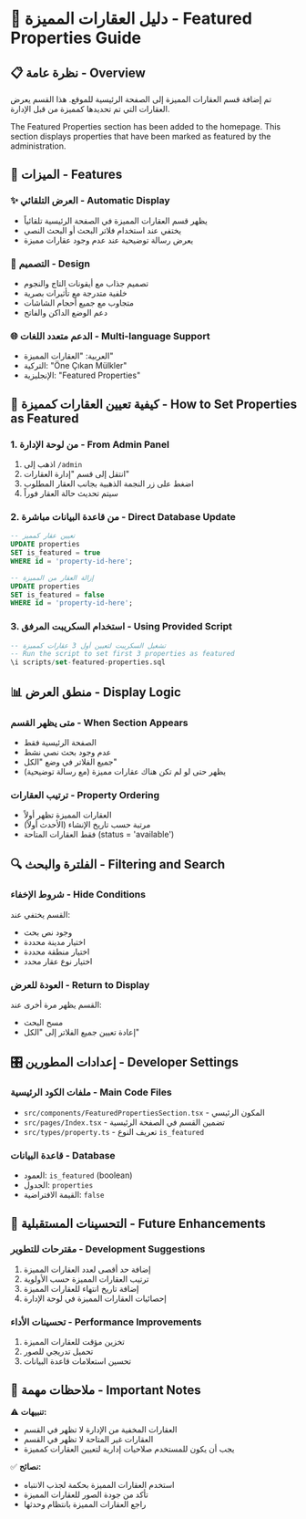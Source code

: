 # 🌟 دليل العقارات المميزة - Featured Properties Guide

## 📋 نظرة عامة - Overview

تم إضافة قسم العقارات المميزة إلى الصفحة الرئيسية للموقع. هذا القسم يعرض العقارات التي تم تحديدها كمميزة من قبل الإدارة.

The Featured Properties section has been added to the homepage. This section displays properties that have been marked as featured by the administration.

## 🎯 الميزات - Features

### ✨ العرض التلقائي - Automatic Display
- يظهر قسم العقارات المميزة في الصفحة الرئيسية تلقائياً
- يختفي عند استخدام فلاتر البحث أو البحث النصي
- يعرض رسالة توضيحية عند عدم وجود عقارات مميزة

### 🎨 التصميم - Design
- تصميم جذاب مع أيقونات التاج والنجوم
- خلفية متدرجة مع تأثيرات بصرية
- متجاوب مع جميع أحجام الشاشات
- دعم الوضع الداكن والفاتح

### 🌐 الدعم متعدد اللغات - Multi-language Support
- العربية: "العقارات المميزة"
- التركية: "Öne Çıkan Mülkler"  
- الإنجليزية: "Featured Properties"

## 🔧 كيفية تعيين العقارات كمميزة - How to Set Properties as Featured

### 1. من لوحة الإدارة - From Admin Panel
1. اذهب إلى `/admin`
2. انتقل إلى قسم "إدارة العقارات"
3. اضغط على زر النجمة الذهبية بجانب العقار المطلوب
4. سيتم تحديث حالة العقار فوراً

### 2. من قاعدة البيانات مباشرة - Direct Database Update
```sql
-- تعيين عقار كمميز
UPDATE properties 
SET is_featured = true 
WHERE id = 'property-id-here';

-- إزالة العقار من المميزة
UPDATE properties 
SET is_featured = false 
WHERE id = 'property-id-here';
```

### 3. استخدام السكريبت المرفق - Using Provided Script
```sql
-- تشغيل السكريبت لتعيين أول 3 عقارات كمميزة
-- Run the script to set first 3 properties as featured
\i scripts/set-featured-properties.sql
```

## 📊 منطق العرض - Display Logic

### متى يظهر القسم - When Section Appears
- الصفحة الرئيسية فقط
- عدم وجود بحث نصي نشط
- جميع الفلاتر في وضع "الكل"
- يظهر حتى لو لم تكن هناك عقارات مميزة (مع رسالة توضيحية)

### ترتيب العقارات - Property Ordering
- العقارات المميزة تظهر أولاً
- مرتبة حسب تاريخ الإنشاء (الأحدث أولاً)
- فقط العقارات المتاحة (status = 'available')

## 🔍 الفلترة والبحث - Filtering and Search

### شروط الإخفاء - Hide Conditions
القسم يختفي عند:
- وجود نص بحث
- اختيار مدينة محددة
- اختيار منطقة محددة  
- اختيار نوع عقار محدد

### العودة للعرض - Return to Display
القسم يظهر مرة أخرى عند:
- مسح البحث
- إعادة تعيين جميع الفلاتر إلى "الكل"

## 🎛️ إعدادات المطورين - Developer Settings

### ملفات الكود الرئيسية - Main Code Files
- `src/components/FeaturedPropertiesSection.tsx` - المكون الرئيسي
- `src/pages/Index.tsx` - تضمين القسم في الصفحة الرئيسية
- `src/types/property.ts` - تعريف النوع `is_featured`

### قاعدة البيانات - Database
- العمود: `is_featured` (boolean)
- الجدول: `properties`
- القيمة الافتراضية: `false`

## 🚀 التحسينات المستقبلية - Future Enhancements

### مقترحات للتطوير - Development Suggestions
1. إضافة حد أقصى لعدد العقارات المميزة
2. ترتيب العقارات المميزة حسب الأولوية
3. إضافة تاريخ انتهاء للعقارات المميزة
4. إحصائيات العقارات المميزة في لوحة الإدارة

### تحسينات الأداء - Performance Improvements
1. تخزين مؤقت للعقارات المميزة
2. تحميل تدريجي للصور
3. تحسين استعلامات قاعدة البيانات

## 📝 ملاحظات مهمة - Important Notes

⚠️ **تنبيهات:**
- العقارات المخفية من الإدارة لا تظهر في القسم
- العقارات غير المتاحة لا تظهر في القسم
- يجب أن يكون للمستخدم صلاحيات إدارية لتعيين العقارات كمميزة

✅ **نصائح:**
- استخدم العقارات المميزة بحكمة لجذب الانتباه
- تأكد من جودة الصور للعقارات المميزة
- راجع العقارات المميزة بانتظام وحدثها
